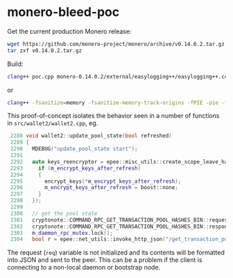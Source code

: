 # monero-bleed-poc

Get the current production Monero release:

```sh
wget https://github.com/monero-project/monero/archive/v0.14.0.2.tar.gz
tar zxf v0.14.0.2.tar.gz
```

Build:

```sh
clang++ poc.cpp monero-0.14.0.2/external/easylogging++/easylogging++.cc -I monero-0.14.0.2/contrib/epee/include/ -I monero-0.14.0.2/external/easylogging++/ -I monero-0.14.0.2/src/ -lboost_system -lpthread -lcrypto
```

or

```sh
clang++ -fsanitize=memory -fsanitize-memory-track-origins -fPIE -pie -fno-omit-frame-pointer -g poc.cpp monero-0.14.0.2/external/easylogging++/easylogging++.cc -I monero-0.14.0.2/contrib/epee/include/ -I monero-0.14.0.2/external/easylogging++/ -I monero-0.14.0.2/src/ -lboost_system -lpthread -lcrypto
```

This proof-of-concept isolates the behavior seen in a number of functions in ```src/wallet2/wallet2.cpp```, eg.

```cpp
 2288 void wallet2::update_pool_state(bool refreshed)
 2289 {
 2290   MDEBUG("update_pool_state start");
 2291
 2292   auto keys_reencryptor = epee::misc_utils::create_scope_leave_handler([&, this]() {
 2293     if (m_encrypt_keys_after_refresh)
 2294     {
 2295       encrypt_keys(*m_encrypt_keys_after_refresh);
 2296       m_encrypt_keys_after_refresh = boost::none;
 2297     }
 2298   });
 2299
 2300   // get the pool state
 2301   cryptonote::COMMAND_RPC_GET_TRANSACTION_POOL_HASHES_BIN::request req;
 2302   cryptonote::COMMAND_RPC_GET_TRANSACTION_POOL_HASHES_BIN::response res;
 2303   m_daemon_rpc_mutex.lock();
 2304   bool r = epee::net_utils::invoke_http_json("/get_transaction_pool_hashes.bin", req, res, m_http_client, rpc_timeout);
```

The request (```req```) variable is not initialized and its contents will be formatted into JSON and sent to the peer. This can be a problem if the client is connecting to a non-local daemon or bootstrap node.
